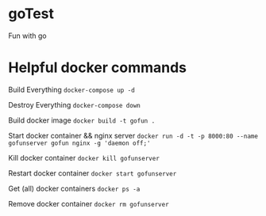 # goTest
Fun with go




# Helpful docker commands
Build Everything
`docker-compose up -d`

Destroy Everything
`docker-compose down`

Build docker image
`docker build -t gofun .`

Start docker container && nginx server
`docker run -d -t -p 8000:80 --name gofunserver gofun nginx -g 'daemon off;'`

Kill docker container
`docker kill gofunserver`

Restart docker container
`docker start gofunserver`

Get (all) docker containers
`docker ps -a`

Remove docker container
`docker rm gofunserver`
